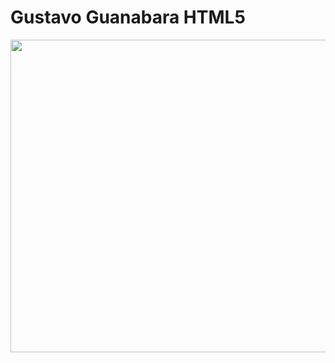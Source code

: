 # Gustavo Guanabara HTML5
<img src="https://ik.imagekit.io/tatmorenno/ver_o_mundo_JILAFjzmIr.png" width="950px" height="500px" />

